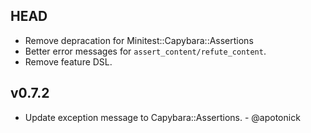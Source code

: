 ## HEAD

* Remove depracation for Minitest::Capybara::Assertions
* Better error messages for `assert_content/refute_content`.
* Remove feature DSL.

## v0.7.2

* Update exception message to Capybara::Assertions. - @apotonick
